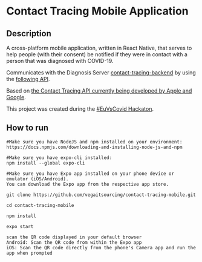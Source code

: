 # Contact Tracing Mobile Application

## Description

A cross-platform mobile application, written in React Native, that serves to help people (with their consent) be notified if they were in contact with a person that was diagnosed with COVID-19.

Communicates with the Diagnosis Server [contact-tracing-backend](https://github.com/vegaitsourcing/contact-tracing-backend) by using the [following API](https://github.com/vegaitsourcing/contact-tracing-backend/wiki/API-Documentation).

Based on [the Contact Tracing API currently being developed by Apple and Google](https://www.blog.google/inside-google/company-announcements/apple-and-google-partner-covid-19-contact-tracing-technology/).

This project was created during the [#EuVsCovid Hackaton](https://euvsvirus.org/).

## How to run

    #Make sure you have NodeJS and npm installed on your environment:
    https://docs.npmjs.com/downloading-and-installing-node-js-and-npm
    
    #Make sure you have expo-cli installed: 
    npm install --global expo-cli
    
    #Make sure you have Expo app installed on your phone device or emulator (iOS/Android). 
    You can download the Expo app from the respective app store.
    
    git clone https://github.com/vegaitsourcing/contact-tracing-mobile.git

    cd contact-tracing-mobile
    
    npm install
    
    expo start
    
    scan the QR code displayed in your default browser 
    Android: Scan the QR code from within the Expo app
    iOS: Scan the QR code directly from the phone's Camera app and run the app when prompted 
    
    
